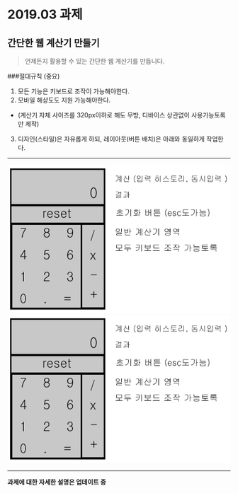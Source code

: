 # 2019.03 과제
## 간단한 웹 계산기 만들기

> 언제든지 활용할 수 있는 간단한 웹 계산기를 만듭니다.  

###절대규칙 (중요)
1. 모든 기능은 키보드로 조작이 가능해야한다.  
2. 모바일 해상도도 지원 가능해야한다. 
- (계산기 자체 사이즈를 320px이하로 해도 무방, 디바이스 상관없이 사용가능토록만 제작)
3. 디자인(스타일)은 자유롭게 하되, 레이아웃(버튼 배치)은 아래와 동일하게 작업한다.

***

![계산기설명1](./111.png)  
![계산기설명2](./111.png)  

***

__과제에 대한 자세한 설명은 업데이트 중__
  
  